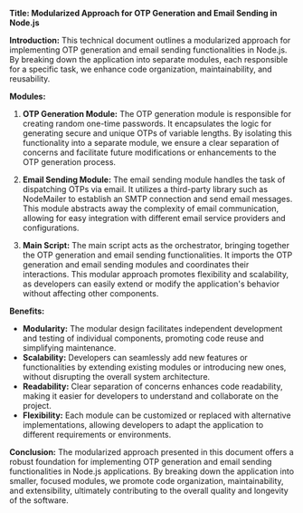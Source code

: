 **Title: Modularized Approach for OTP Generation and Email Sending in Node.js**

**Introduction:**
This technical document outlines a modularized approach for implementing OTP generation and email sending functionalities in Node.js. By breaking down the application into separate modules, each responsible for a specific task, we enhance code organization, maintainability, and reusability.

**Modules:**

1. **OTP Generation Module:**
   The OTP generation module is responsible for creating random one-time passwords. It encapsulates the logic for generating secure and unique OTPs of variable lengths. By isolating this functionality into a separate module, we ensure a clear separation of concerns and facilitate future modifications or enhancements to the OTP generation process.

2. **Email Sending Module:**
   The email sending module handles the task of dispatching OTPs via email. It utilizes a third-party library such as NodeMailer to establish an SMTP connection and send email messages. This module abstracts away the complexity of email communication, allowing for easy integration with different email service providers and configurations.

3. **Main Script:**
   The main script acts as the orchestrator, bringing together the OTP generation and email sending functionalities. It imports the OTP generation and email sending modules and coordinates their interactions. This modular approach promotes flexibility and scalability, as developers can easily extend or modify the application's behavior without affecting other components.

**Benefits:**
- **Modularity:** The modular design facilitates independent development and testing of individual components, promoting code reuse and simplifying maintenance.
- **Scalability:** Developers can seamlessly add new features or functionalities by extending existing modules or introducing new ones, without disrupting the overall system architecture.
- **Readability:** Clear separation of concerns enhances code readability, making it easier for developers to understand and collaborate on the project.
- **Flexibility:** Each module can be customized or replaced with alternative implementations, allowing developers to adapt the application to different requirements or environments.

**Conclusion:**
The modularized approach presented in this document offers a robust foundation for implementing OTP generation and email sending functionalities in Node.js applications. By breaking down the application into smaller, focused modules, we promote code organization, maintainability, and extensibility, ultimately contributing to the overall quality and longevity of the software.

